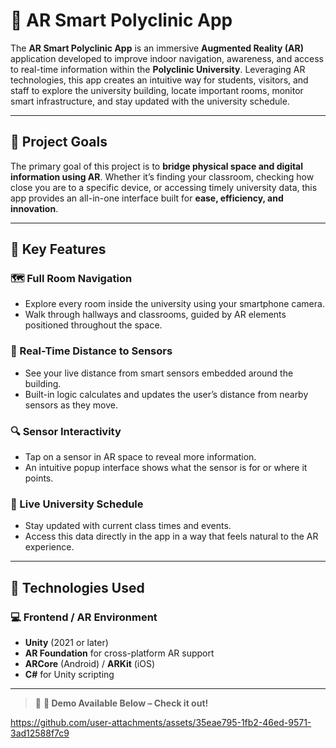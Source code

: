 # 🏥 **AR Smart Polyclinic App**

The **AR Smart Polyclinic App** is an immersive **Augmented Reality (AR)** application developed to improve indoor navigation, awareness, and access to real-time information within the **Polyclinic University**. Leveraging AR technologies, this app creates an intuitive way for students, visitors, and staff to explore the university building, locate important rooms, monitor smart infrastructure, and stay updated with the university schedule.

---

## 🎯 **Project Goals**

The primary goal of this project is to **bridge physical space and digital information using AR**. Whether it’s finding your classroom, checking how close you are to a specific device, or accessing timely university data, this app provides an all-in-one interface built for **ease, efficiency, and innovation**.

---

## 🧩 **Key Features**

### 🗺️ Full Room Navigation
- Explore every room inside the university using your smartphone camera.
- Walk through hallways and classrooms, guided by AR elements positioned throughout the space.

### 📏 Real-Time Distance to Sensors
- See your live distance from smart sensors embedded around the building.
- Built-in logic calculates and updates the user’s distance from nearby sensors as they move.

### 🔍 Sensor Interactivity
- Tap on a sensor in AR space to reveal more information.
- An intuitive popup interface shows what the sensor is for or where it points.

### 📅 Live University Schedule
- Stay updated with current class times and events.
- Access this data directly in the app in a way that feels natural to the AR experience.

---

## 🧠 **Technologies Used**

### 💻 Frontend / AR Environment
- **Unity** (2021 or later)
- **AR Foundation** for cross-platform AR support
- **ARCore** (Android) / **ARKit** (iOS)
- **C#** for Unity scripting

---

> 🔴 **🎥 Demo Available Below – Check it out!**




https://github.com/user-attachments/assets/35eae795-1fb2-46ed-9571-3ad12588f7c9


